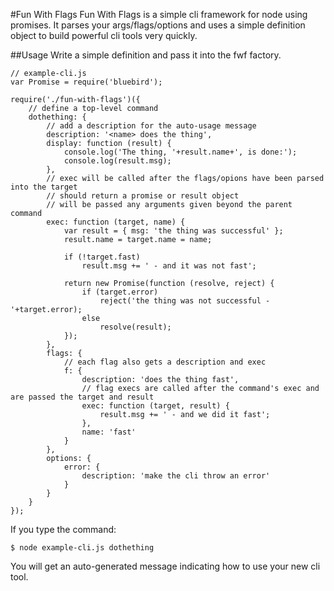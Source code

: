 #Fun With Flags
Fun With Flags is a simple cli framework for node using promises. It parses your args/flags/options and uses a simple definition object to build powerful cli tools very quickly.

##Usage
Write a simple definition and pass it into the fwf factory.
```
// example-cli.js
var Promise = require('bluebird');

require('./fun-with-flags')({
    // define a top-level command
    dothething: {
        // add a description for the auto-usage message
        description: '<name> does the thing',
        display: function (result) {
            console.log('The thing, '+result.name+', is done:');
            console.log(result.msg);
        },
        // exec will be called after the flags/opions have been parsed into the target
        // should return a promise or result object
        // will be passed any arguments given beyond the parent command
        exec: function (target, name) {
            var result = { msg: 'the thing was successful' };
            result.name = target.name = name;

            if (!target.fast)
                result.msg += ' - and it was not fast';

            return new Promise(function (resolve, reject) {
                if (target.error)
                    reject('the thing was not successful - '+target.error);
                else
                    resolve(result);
            });
        },
        flags: {
            // each flag also gets a description and exec
            f: {
                description: 'does the thing fast',
                // flag execs are called after the command's exec and are passed the target and result
                exec: function (target, result) {
                    result.msg += ' - and we did it fast';
                },
                name: 'fast'
            }
        },
        options: {
            error: {
                description: 'make the cli throw an error'
            }
        }
    }
});
```

If you type the command:
```
$ node example-cli.js dothething
```
You will get an auto-generated message indicating how to use your new cli tool.
